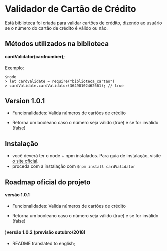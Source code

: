 # Validador de Cartão de Crédito

Está biblioteca foi criada para validar cartões de crédito, dizendo ao usuário se o número do cartão de crédito é válido ou não.

## Métodos utilizados na biblioteca

#### cardValidator(cardnumber);

Exemplo:

```
$node
> let cardValidate = require("biblioteca_cartao")
> cardValidate.cardValidator(36490102462661); // true
```


## Version 1.0.1

-   Funcionalidades: Valida números de cartões de crédito

-   Retorna um booleano caso o número seja válido (true) e se for inválido (false)

## Instalação
-   você deverá ter o node + npm instalados. Para guia de instalação, visite  [o site oficial](https://www.npmjs.com/get-npm).
-   proceda com a instalação com  `$npm install cardValidator`

## Roadmap oficial do projeto

#### versão 1.0.1

-   Funcionalidades: Valida números de cartões de crédito

-   Retorna um booleano caso o número seja válido (true) e se for inválido (false)

#### )versão 1.0.2 (previsão outubro/2018)

-  README translated to english;
